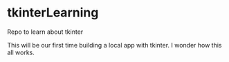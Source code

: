 # tkinterLearning
Repo to learn about tkinter

This will be our first time building a local app with tkinter. I wonder how this all works.
